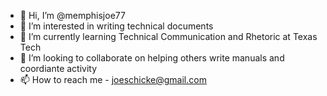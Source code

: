 - 👋 Hi, I’m @memphisjoe77
- 👀 I’m interested in writing technical documents
- 🌱 I’m currently learning Technical Communication and Rhetoric at Texas Tech
- 💞️ I’m looking to collaborate on helping others write manuals and coordiante activity
- 📫 How to reach me  - joeschicke@gmail.com

<!---
memphisjoe77/memphisjoe77 is a ✨ special ✨ repository because its `README.md` (this file) appears on your GitHub profile.
You can click the Preview link to take a look at your changes.
--->
